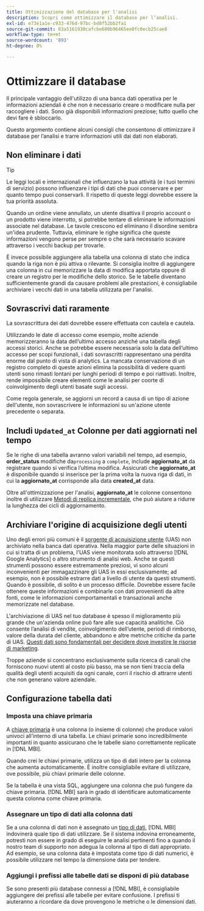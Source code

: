 ```yaml
---
title: Ottimizzazione del database per l'analisi
description: Scopri come ottimizzare il database per l’analisi.
exl-id: e73e1a1e-c933-476d-97bc-bd8f52bb2fa1
source-git-commit: 03a5161930cafcbe600b96465ee0fc0ecb25cae8
workflow-type: tm+mt
source-wordcount: '893'
ht-degree: 0%

---
```


# Ottimizzare il database

Il principale vantaggio dell&#39;utilizzo di una banca dati operativa per le informazioni aziendali è che non è necessario creare o modificare nulla per raccogliere i dati. Sono già disponibili informazioni preziose; tutto quello che devi fare è sbloccarlo.

Questo argomento contiene alcuni consigli che consentono di ottimizzare il database per l’analisi e trarre informazioni utili dai dati non elaborati.

## Non eliminare i dati

>[!TIP]
>
>Le leggi locali e internazionali che influenzano la tua attività (e i tuoi termini di servizio) possono influenzare i tipi di dati che puoi conservare e per quanto tempo puoi conservarli. Il rispetto di queste leggi dovrebbe essere la tua priorità assoluta.

Quando un ordine viene annullato, un utente disattiva il proprio account o un prodotto viene interrotto, si potrebbe tentare di eliminare le informazioni associate nel database. Le tavole crescono ed eliminano il disordine sembra un&#39;idea prudente. Tuttavia, eliminare le righe significa che queste informazioni vengono perse per sempre o che sarà necessario scavare attraverso i vecchi backup per trovarle.

È invece possibile aggiungere alla tabella una colonna di stato che indica quando la riga non è più attiva o rilevante. Si consiglia inoltre di aggiungere una colonna in cui memorizzare la data di modifica apportata oppure di creare un registro per le modifiche dello storico. Se le tabelle diventano sufficientemente grandi da causare problemi alle prestazioni, è consigliabile archiviare i vecchi dati in una tabella utilizzata per l&#39;analisi.

## Sovrascrivi dati raramente

La sovrascrittura dei dati dovrebbe essere effettuata con cautela e cautela.

Utilizzando le date di accesso come esempio, molte aziende memorizzeranno la data dell’ultimo accesso anziché una tabella degli accessi storici. Anche se potrebbe essere necessaria solo la data dell’ultimo accesso per scopi funzionali, i dati sovrascritti rappresentano una perdita enorme dal punto di vista di analytics. La mancata conservazione di un registro completo di queste azioni elimina la possibilità di vedere quanti utenti sono rimasti lontani per lunghi periodi di tempo e poi riattivati. Inoltre, rende impossibile creare elementi come le analisi per coorte di coinvolgimento degli utenti basate sugli accessi.

Come regola generale, se aggiorni un record a causa di un tipo di azione dell&#39;utente, non sovrascrivere le informazioni su un&#39;azione utente precedente o separata.

## Includi `Updated_at` Colonne per dati aggiornati nel tempo

Se le righe di una tabella avranno valori variabili nel tempo, ad esempio, **order\_status** modifiche da`processing` a `complete`, include **aggiornato\_at** da registrare quando si verifica l’ultima modifica. Assicurati che **aggiornato\_at** è disponibile quando si inserisce per la prima volta la nuova riga di dati, in cui la **aggiornato\_at** corrisponde alla data **created\_at** data.

Oltre all&#39;ottimizzazione per l&#39;analisi, **aggiornato\_at** le colonne consentono inoltre di utilizzare [Metodi di replica incrementale](../data-analyst/data-warehouse-mgr/cfg-replication-methods.md), che può aiutare a ridurre la lunghezza dei cicli di aggiornamento.

## Archiviare l&#39;origine di acquisizione degli utenti

Uno degli errori più comuni è il [sorgente di acquisizione utente](../data-analyst/analysis/google-track-user-acq.md) (UAS) non archiviato nella banca dati operativa. Nella maggior parte delle situazioni in cui si tratta di un problema, l&#39;UAS viene monitorata solo attraverso [!DNL Google Analytics] o altro strumento di analisi web. Anche se questi strumenti possono essere estremamente preziosi, vi sono alcuni inconvenienti per immagazzinare gli UAS in essi esclusivamente; ad esempio, non è possibile estrarre dati a livello di utente da questi strumenti. Quando è possibile, di solito è un processo difficile. Dovrebbe essere facile ottenere queste informazioni e combinarle con dati provenienti da altre fonti, come le informazioni comportamentali e transazionali anche memorizzate nel database.

L&#39;archiviazione di UAS nel tuo database è spesso il miglioramento più grande che un&#39;azienda online può fare alle sue capacità analitiche. Ciò consente l’analisi di vendite, coinvolgimento dell’utente, periodi di rimborso, valore della durata del cliente, abbandono e altre metriche critiche da parte di UAS. [Questi dati sono fondamentali per decidere dove investire le risorse di marketing](../data-analyst/analysis/most-value-source-channel.md).

Troppe aziende si concentrano esclusivamente sulla ricerca di canali che forniscono nuovi utenti al costo più basso, ma se non tieni traccia della qualità degli utenti acquisiti da ogni canale, corri il rischio di attrarre utenti che non generano valore aziendale.

## Configurazione tabella dati

### Imposta una chiave primaria

A [chiave primaria](http://en.wikipedia.org/wiki/Unique_key) è una colonna (o insieme di colonne) che produce valori univoci all’interno di una tabella. Le chiavi primarie sono incredibilmente importanti in quanto assicurano che le tabelle siano correttamente replicate in [!DNL MBI].

Quando crei le chiavi primarie, utilizza un tipo di dati intero per la colonna che aumenta automaticamente. È inoltre consigliabile evitare di utilizzare, ove possibile, più chiavi primarie delle colonne.

Se la tabella è una vista SQL, aggiungere una colonna che può fungere da chiave primaria. [!DNL MBI] sarà in grado di identificare automaticamente questa colonna come chiave primaria.

### Assegnare un tipo di dati alla colonna dati

Se a una colonna di dati non è assegnato un [tipo di dati](http://en.wikipedia.org/wiki/Data_type), [!DNL MBI] indovinerà quale tipo di dati utilizzare. Se il sistema indovina erroneamente, potresti non essere in grado di eseguire le analisi pertinenti fino a quando il nostro team di supporto non adegua la colonna al tipo di dati appropriato. Ad esempio, se una colonna data è impostata come tipo di dati numerici, è possibile utilizzare nel tempo la dimensione data per tendere.

### Aggiungi i prefissi alle tabelle dati se disponi di più database

Se sono presenti più database connessi a [!DNL MBI], è consigliabile aggiungere dei prefissi alle tabelle per evitare confusione. I prefissi ti aiuteranno a ricordare da dove provengono le metriche o le dimensioni dati.
